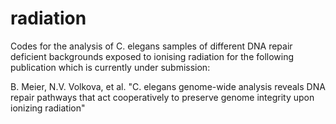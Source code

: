 # radiation
Codes for the analysis of C. elegans samples of different DNA repair deficient backgrounds exposed to ionising radiation for the following publication which is currently under submission:

B. Meier, N.V. Volkova, et al. "C. elegans genome-wide analysis reveals DNA repair pathways that act cooperatively to preserve genome integrity upon ionizing radiation"
